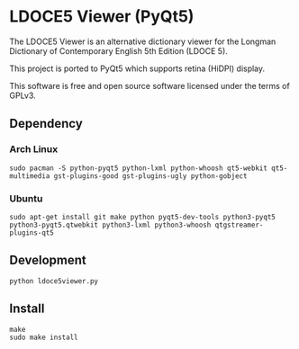 # LDOCE5 Viewer (PyQt5)

The LDOCE5 Viewer is an alternative dictionary viewer for the Longman Dictionary of Contemporary English 5th Edition (LDOCE 5).

This project is ported to PyQt5 which supports retina (HiDPI) display.  

This software is free and open source software licensed under the terms of GPLv3.

## Dependency

### Arch Linux

```shell
sudo pacman -S python-pyqt5 python-lxml python-whoosh qt5-webkit qt5-multimedia gst-plugins-good gst-plugins-ugly python-gobject
```

### Ubuntu

```shell
sudo apt-get install git make python pyqt5-dev-tools python3-pyqt5 python3-pyqt5.qtwebkit python3-lxml python3-whoosh qtgstreamer-plugins-qt5
```

## Development

```shell
python ldoce5viewer.py
```

## Install

```shell
make
sudo make install
```
